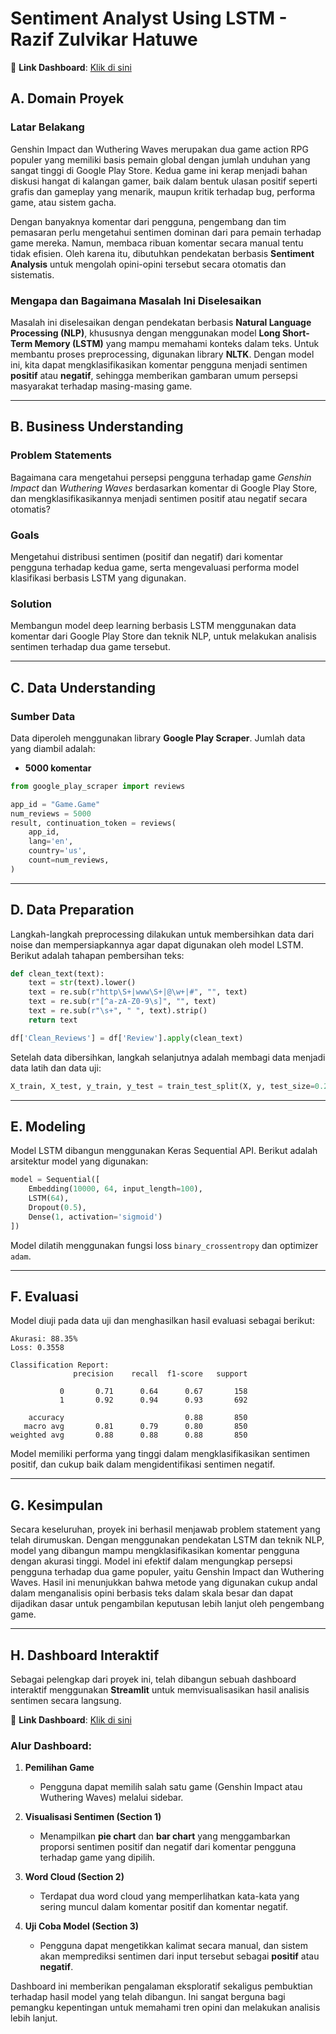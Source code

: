 # Sentiment Analyst Using LSTM - Razif Zulvikar Hatuwe

🔗 **Link Dashboard**: [Klik di sini](https://sentimentanalystlstmgi-wuwa-wwvypmgve3sitf8mryizy3.streamlit.app/)

## A. Domain Proyek

### Latar Belakang

Genshin Impact dan Wuthering Waves merupakan dua game action RPG populer yang memiliki basis pemain global dengan jumlah unduhan yang sangat tinggi di Google Play Store. Kedua game ini kerap menjadi bahan diskusi hangat di kalangan gamer, baik dalam bentuk ulasan positif seperti grafis dan gameplay yang menarik, maupun kritik terhadap bug, performa game, atau sistem gacha.

Dengan banyaknya komentar dari pengguna, pengembang dan tim pemasaran perlu mengetahui sentimen dominan dari para pemain terhadap game mereka. Namun, membaca ribuan komentar secara manual tentu tidak efisien. Oleh karena itu, dibutuhkan pendekatan berbasis **Sentiment Analysis** untuk mengolah opini-opini tersebut secara otomatis dan sistematis.

### Mengapa dan Bagaimana Masalah Ini Diselesaikan

Masalah ini diselesaikan dengan pendekatan berbasis **Natural Language Processing (NLP)**, khususnya dengan menggunakan model **Long Short-Term Memory (LSTM)** yang mampu memahami konteks dalam teks. Untuk membantu proses preprocessing, digunakan library **NLTK**. Dengan model ini, kita dapat mengklasifikasikan komentar pengguna menjadi sentimen **positif** atau **negatif**, sehingga memberikan gambaran umum persepsi masyarakat terhadap masing-masing game.

---

## B. Business Understanding

### Problem Statements

Bagaimana cara mengetahui persepsi pengguna terhadap game *Genshin Impact* dan *Wuthering Waves* berdasarkan komentar di Google Play Store, dan mengklasifikasikannya menjadi sentimen positif atau negatif secara otomatis?

### Goals

Mengetahui distribusi sentimen (positif dan negatif) dari komentar pengguna terhadap kedua game, serta mengevaluasi performa model klasifikasi berbasis LSTM yang digunakan.

### Solution

Membangun model deep learning berbasis LSTM menggunakan data komentar dari Google Play Store dan teknik NLP, untuk melakukan analisis sentimen terhadap dua game tersebut.

---

## C. Data Understanding

### Sumber Data

Data diperoleh menggunakan library **Google Play Scraper**. Jumlah data yang diambil adalah:

* **5000 komentar**

```python
from google_play_scraper import reviews

app_id = "Game.Game"
num_reviews = 5000
result, continuation_token = reviews(
    app_id,
    lang='en',
    country='us',
    count=num_reviews,
)
```

---

## D. Data Preparation

Langkah-langkah preprocessing dilakukan untuk membersihkan data dari noise dan mempersiapkannya agar dapat digunakan oleh model LSTM. Berikut adalah tahapan pembersihan teks:

```python
def clean_text(text):
    text = str(text).lower()
    text = re.sub(r"http\S+|www\S+|@\w+|#", "", text)
    text = re.sub(r"[^a-zA-Z0-9\s]", "", text)
    text = re.sub(r"\s+", " ", text).strip()
    return text

df['Clean_Reviews'] = df['Review'].apply(clean_text)
```

Setelah data dibersihkan, langkah selanjutnya adalah membagi data menjadi data latih dan data uji:

```python
X_train, X_test, y_train, y_test = train_test_split(X, y, test_size=0.2, random_state=42)
```

---

## E. Modeling

Model LSTM dibangun menggunakan Keras Sequential API. Berikut adalah arsitektur model yang digunakan:

```python
model = Sequential([
    Embedding(10000, 64, input_length=100),
    LSTM(64),
    Dropout(0.5),
    Dense(1, activation='sigmoid')
])
```

Model dilatih menggunakan fungsi loss `binary_crossentropy` dan optimizer `adam`.

---

## F. Evaluasi

Model diuji pada data uji dan menghasilkan hasil evaluasi sebagai berikut:

```
Akurasi: 88.35%
Loss: 0.3558

Classification Report:
              precision    recall  f1-score   support

           0       0.71      0.64      0.67       158
           1       0.92      0.94      0.93       692

    accuracy                           0.88       850
   macro avg       0.81      0.79      0.80       850
weighted avg       0.88      0.88      0.88       850
```

Model memiliki performa yang tinggi dalam mengklasifikasikan sentimen positif, dan cukup baik dalam mengidentifikasi sentimen negatif.

---

## G. Kesimpulan

Secara keseluruhan, proyek ini berhasil menjawab problem statement yang telah dirumuskan. Dengan menggunakan pendekatan LSTM dan teknik NLP, model yang dibangun mampu mengklasifikasikan komentar pengguna dengan akurasi tinggi. Model ini efektif dalam mengungkap persepsi pengguna terhadap dua game populer, yaitu Genshin Impact dan Wuthering Waves. Hasil ini menunjukkan bahwa metode yang digunakan cukup andal dalam menganalisis opini berbasis teks dalam skala besar dan dapat dijadikan dasar untuk pengambilan keputusan lebih lanjut oleh pengembang game.

---

## H. Dashboard Interaktif

Sebagai pelengkap dari proyek ini, telah dibangun sebuah dashboard interaktif menggunakan **Streamlit** untuk memvisualisasikan hasil analisis sentimen secara langsung.

🔗 **Link Dashboard**: [Klik di sini](https://sentimentanalystlstmgi-wuwa-wwvypmgve3sitf8mryizy3.streamlit.app/)

### Alur Dashboard:

1. **Pemilihan Game**

   * Pengguna dapat memilih salah satu game (Genshin Impact atau Wuthering Waves) melalui sidebar.

2. **Visualisasi Sentimen (Section 1)**

   * Menampilkan **pie chart** dan **bar chart** yang menggambarkan proporsi sentimen positif dan negatif dari komentar pengguna terhadap game yang dipilih.

3. **Word Cloud (Section 2)**

   * Terdapat dua word cloud yang memperlihatkan kata-kata yang sering muncul dalam komentar positif dan komentar negatif.

4. **Uji Coba Model (Section 3)**

   * Pengguna dapat mengetikkan kalimat secara manual, dan sistem akan memprediksi sentimen dari input tersebut sebagai **positif** atau **negatif**.

Dashboard ini memberikan pengalaman eksploratif sekaligus pembuktian terhadap hasil model yang telah dibangun. Ini sangat berguna bagi pemangku kepentingan untuk memahami tren opini dan melakukan analisis lebih lanjut.
